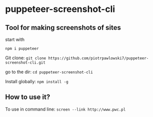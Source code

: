 # puppeteer-screenshot-cli

## Tool for making screenshots of sites

start with
```
npm i puppeteer
```
  
  
  
Git clone:
``
git clone https://github.com/piotrpawlowski7/puppeteer-screenshot-cli.git
``  
  
go to the dir:
``
cd puppeteer-screenshot-cli
``  


  
Install globally:
``
npm install -g
``  
## How to use it?
  
To use in command line:
``
screen --link http://www.pwc.pl
``
